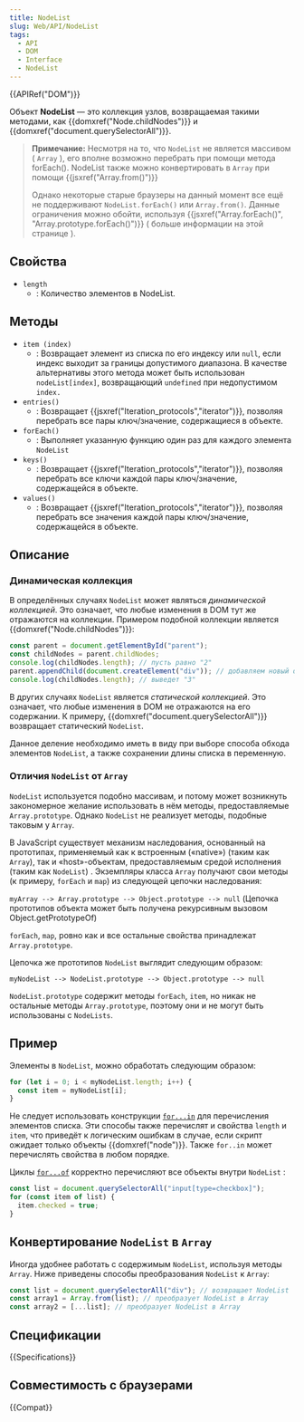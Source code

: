 ```yaml
---
title: NodeList
slug: Web/API/NodeList
tags:
  - API
  - DOM
  - Interface
  - NodeList
---
```


{{APIRef("DOM")}}

Объект **NodeList** — это коллекция узлов, возвращаемая такими методами, как {{domxref("Node.childNodes")}} и {{domxref("document.querySelectorAll")}}.

> **Примечание:** Несмотря на то, что `NodeList` не является массивом ( `Array` ), его вполне возможно перебрать при помощи метода forEach(). NodeList также можно конвертировать в `Array` при помощи {{jsxref("Array.from()")}}
>
> Однако некоторые старые браузеры на данный момент все ещё не поддерживают `NodeList.forEach()` или `Array.from()`. Данные ограничения можно обойти, используя {{jsxref("Array.forEach()", "Array.prototype.forEach()")}} ( больше информации на этой странице ).

## Свойства

- `length`
  - : Количество элементов в NodeList.

## Методы

- `item (index)`
  - : Возвращает элемент из списка по его индексу или `null`, если индекс выходит за границы допустимого диапазона. В качестве альтернативы этого метода может быть использован `nodeList[index]`, возвращающий `undefined` при недопустимом `index.`
- `entries()`
  - : Возвращает {{jsxref("Iteration_protocols","iterator")}}, позволяя перебрать все пары ключ/значение, содержащиеся в объекте.
- `forEach()`
  - : Выполняет указанную функцию один раз для каждого элемента `NodeList`
- `keys()`
  - : Возвращает {{jsxref("Iteration_protocols","iterator")}}, позволяя перебрать все ключи каждой пары ключ/значение, содержащейся в объекте.
- `values()`
  - : Возвращает {{jsxref("Iteration_protocols","iterator")}}, позволяя перебрать все значения каждой пары ключ/значение, содержащейся в объекте.

## Описание

### Динамическая коллекция

В определённых случаях `NodeList` может являться _динамической коллекцией_. Это означает, что любые изменения в DOM тут же отражаются на коллекции. Примером подобной коллекции является {{domxref("Node.childNodes")}}:

```js
const parent = document.getElementById("parent");
const childNodes = parent.childNodes;
console.log(childNodes.length); // пусть равно "2"
parent.appendChild(document.createElement("div")); // добавляем новый div
console.log(childNodes.length); // выведет "3"
```

В других случаях `NodeList` является _статической коллекцией_. Это означает, что любые изменения в DOM не отражаются на его содержании. К примеру, {{domxref("document.querySelectorAll")}} возвращает статический `NodeList`.

Данное деление необходимо иметь в виду при выборе способа обхода элементов `NodeList`, а также сохранении длины списка в переменную.

### Отличия `NodeList` от `Array`

`NodeList` используется подобно массивам, и потому может возникнуть закономерное желание использовать в нём методы, предоставляемые `Array.prototype`. Однако `NodeList` не реализует методы, подобные таковым у `Array`.

В JavaScript существует механизм наследования, основанный на прототипах, применяемый как к встроенным («native») (таким как `Array`), так и «host»-объектам, предоставляемым средой исполнения (таким как `NodeList`) . Экземпляры класса `Array` получают свои методы (к примеру, `forEach` и `map`) из следующей цепочки наследования:

`myArray --> Array.prototype --> Object.prototype --> null` (Цепочка прототипов объекта может быть получена рекурсивным вызовом Object.getPrototypeOf)

`forEach`, `map`, ровно как и все остальные свойства принадлежат `Array.prototype`.

Цепочка же прототипов `NodeList` выглядит следующим образом:

`myNodeList --> NodeList.prototype --> Object.prototype --> null`

`NodeList.prototype` содержит методы `forEach`, `item`, но никак не остальные методы `Array.prototype`, поэтому они и не могут быть использованы с `NodeLists`.

## Пример

Элементы в `NodeList`, можно обработать следующим образом:

```js
for (let i = 0; i < myNodeList.length; i++) {
  const item = myNodeList[i];
}
```

Не следует использовать конструкции [`for...in`](/ru/docs/JavaScript/Reference/Statements/for...in) для перечисления элементов списка. Эти способы также перечислят и свойства `length` и `item`, что приведёт к логическим ошибкам в случае, если скрипт ожидает только объекты {{domxref("node")}}. Также `for..in` может перечислять свойства в любом порядке.

Циклы [`for...of`](/ru/docs/JavaScript/Reference/Statements/for...of) корректно перечисляют все объекты внутри `NodeList` :

```js
const list = document.querySelectorAll("input[type=checkbox]");
for (const item of list) {
  item.checked = true;
}
```

## Конвертирование `NodeList` в `Array`

Иногда удобнее работать с содержимым `NodeList`, используя методы `Array`. Ниже приведены способы преобразования `NodeList` к `Array`:

```js
const list = document.querySelectorAll("div"); // возвращает NodeList
const array1 = Array.from(list); // преобразует NodeList в Array
const array2 = [...list]; // преобразует NodeList в Array
```

## Спецификации

{{Specifications}}

## Совместимость с браузерами

{{Compat}}
